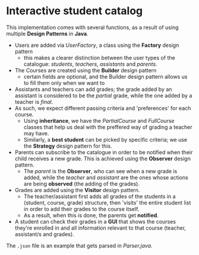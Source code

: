 # Interactive student catalog


This implementation comes with several functions, as a result of using multiple **Design Patterns** in **Java**.

- Users are added via *UserFactory*, a class using the **Factory** design pattern
  * this makes a clearer distinction between the user types of the catalogue: *students*, *teachers*, *assistants* and *parents*.
- The Courses are created using the **Builder** design pattern
  * certain fields are optional, and the Builder design pattern allows us to fill them only when we want to
- Assistants and teachers can add grades; the grade added by an assistant is considered to be the *partial* grade, while the one added by a teacher is *final*.
- As such, we expect different passing criteria and 'preferences' for each course. 
  * Using **inheritance**, we have the *PartialCourse* and *FullCourse* classes that help us deal with the preffered way of grading a teacher may have.
  * Similarly, a **best student** can be picked by specific criteria; we use the **Strategy** design pattern for this.
- Parents can subscribe to the catalogue in order to be notified when their child receives a new grade. This is achieved using the **Observer** design pattern.
  * The *parent* is the **Observer**, who can see when a new grade is added, while the *teacher* and *assistant* are the ones whose actions are being **observed** (the adding of the grades).
- Grades are added using the **Visitor** design pattern.
  * The teacher/assistant first adds all grades of the students in a (student, course, grade) structure, then 'visits' the entire student list in order to add their grades to the course itself. 
  * As a result, when this is done, the parents get **notified**.
- A student can check their grades in a **GUI** that shows the courses they're enrolled in and all information relevant to that course (teacher, assistant/s and grades).

The `.json` file is an example that gets parsed in *Parser.java*.
